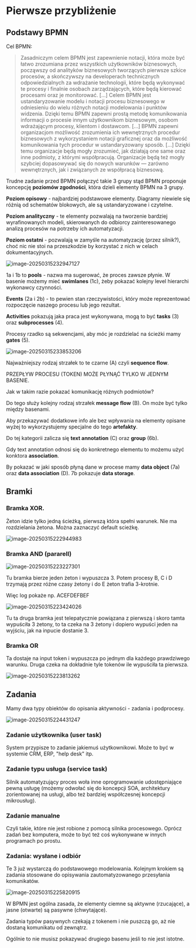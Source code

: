 # Pierwsze przybliżenie

## Podstawy BPMN

Cel BPMN:

> Zasadniczym celem BPMN jest zapewnienie notacji, która może być łatwo zrozumiana
> przez wszystkich użytkowników biznesowych, począwszy od analityków biznesowych
> tworzących pierwsze szkice procesów, a skończywszy na developerach technicznych
> odpowiedzialnych za wdrażanie technologii, które będą wykonywać te procesy
> i finalnie osobach zarządzających, które będą kierować procesami oraz je
> monitorować. […] Celem BPMN jest ustandaryzowanie modelu i notacji procesu
> biznesowego w odniesieniu do wielu różnych notacji modelowania i punktów
> widzenia. Dzięki temu BPMN zapewni prostą metodę komunikowania informacji
> o procesie innym użytkownikom biznesowym, osobom wdrażającym procesy, 
> klientom i dostawcom. […] BPMN zapewni organizacjom możliwość zrozumienia
> ich wewnętrznych procedur biznesowych z wykorzystaniem notacji graficznej oraz
> da możliwość komunikowania tych procedur w ustandaryzowany sposób. […]
> Dzięki temu organizacje będą mogły zrozumieć, jak działają one same oraz inne
> podmioty, z którymi współpracują. Organizacje będą też mogły szybciej dopasowywać
> się do nowych warunków — zarówno wewnętrznych, jak i związanych ze współpracą
> biznesową.

Trudne zadanie przed BPMN połączyć takie 3 grupy stąd BPMN proponuje koncepcję **poziomów zgodności**, która dzieli elementy BPMN na 3 grupy.

**Poziom opisowy** - najbardziej podstawowe elementy. Diagramy niewiele się różnią od schematów blokowych, ale są ustandaryzowane i czytelne.

**Poziom analityczny** - te elementy pozwalają na tworzenie bardziej wyrafinowanych modeli, skierowanych do odbiorcy zainteresowanego analizą procesów na potrzeby ich automatyzacji.

**Poziom ostatni** - pozwalają w zamyśle na automatyzację (przez silnik?), choć nic nie stoi na przeszkodzie by korzystać z nich w celach dokumentacyjnych.

![image-20250315232947127](img/image-20250315232947127.png)

1a i 1b to **pools** - nazwa ma sugerować, że proces zawsze płynie.  W basenie możemy mieć **swimlanes** (1c), żeby pokazać kolejny level hierarchi wykonawcy czynności.

**Events** (2a i 2b) - to pewien stan rzeczywistości, który może reprezentować rozpoczęcie naszego procesu lub jego rezultat.

**Activities** pokazują jaka praca jest wykonywana, mogą to być **tasks** (3) oraz **subprocesses** (4).

Procesy rzadko są sekwencjami, aby móc je rozdzielać na ścieżki mamy **gates** (5).

![image-20250315233853206](img/image-20250315233853206.png)

Najważniejszy rodzaj strzałek to te czarne (A) czyli **sequence flow**.

PRZEPŁYW PROCESU (TOKEN) MOŻE PŁYNĄĆ TYLKO W JEDNYM BASENIE.

Jak w takim razie pokazać komunikację różnych podmiotów?

Do tego służy kolejny rodzaj strzałek **message flow** (B).  On może być tylko między basenami.

Aby przekazywać dodatkowe info ale bez wpływania na elementy opisane wyżej to wykorzystujemy specjalne do tego **artefakty**.

Do tej kategorii zalicza się **text annotation** (C) oraz **group** (6b).

Gdy text annotation odnosi się do konkretnego elementu to możemu użyć konktora **association**. 

By pokazać w jaki sposób płyną dane w procese mamy **data object** (7a) oraz **data association** (D). 7b pokazuje **data storage**.

## Bramki

### Bramka XOR.

Żeton idzie tylko jedną ścieżką, pierwszą która spełni warunek. Nie ma rozdzielania żetona. Można zaznaczyć default scieżkę.

![image-20250315222944983](img/image-20250315222944983.png)

### Bramka AND (pararell)

![image-20250315223227301](img/image-20250315223227301.png)

Tu bramka bierze jeden żeton i wypuszcza 3. Potem procesy B, C i D trzymają przez różne czasy żetony i do E żeton trafia 3-krotnie. 

Więc log pokaże np. ACEFDEFBEF

![image-20250315223424026](img/image-20250315223424026.png)

Tu ta druga bramka jest telepatycznie powiązana z pierwszą i skoro tamta wypuściła 3 żetony, to ta czeka na 3 żetony i dopiero wypuści jeden na wyjściu, jak na inpucie dostanie 3.

### Bramka OR

Ta dostaje na input token i wypuszcza po jednym dla każdego prawdziwego warunku. Druga czeka na dokładnie tyle tokenów ile wypuściła ta pierwsza.

![image-20250315223813262](img/image-20250315223813262.png)

## Zadania

Mamy dwa typy obiektów do opisania aktywności - zadania i podprocesy.

![image-20250315224431247](img/image-20250315224431247.png)

### Zadanie użytkownika (user task)

System przypisze to zadanie jakiemuś użytkownikowi. Może to być w systemie CRM, ERP, "help desk" itp.

### Zadanie typu usługa (service task)

Silnik automatyzujący proces woła inne oprogramowanie udostępniające pewną usługę (możemy odwołać się do koncepcji SOA, architektury zorientowanej na usługi, albo też bardziej współczesnej koncepcji mikrousług).

### Zadanie manualne

Czyli takie, które nie jest robione z pomocą silnika procesowego. Oprócz zadań bez komputera, może to być też coś wykonywane w innych programach po prostu.

### Zadania: wysłane i odbiór

Te 3 już wystarczą do podstawowego modelowania. Kolejnym krokiem są zadania stosowane do opisywania zautomatyzowanego przesyłania komunikatów.

![image-20250315225820915](img/image-20250315225820915.png)

W BPMN jest ogólna zasada, że elementy ciemne są aktywne (rzucające), a jasne (otwarte) są pasywne (chwytające).

Zadania typów pasywnych czekają z tokenem i nie puszczą go, aż nie dostaną komunikatu od zewnątrz.

Ogólnie to nie musisz pokazywać drugiego basenu jeśli to nie jest istotne.

